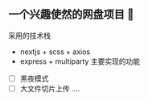 ## 一个兴趣使然的网盘项目 🤔
采用的技术栈
- nextjs + scss + axios 
- express + multiparty
主要实现的功能
- [ ] 黑夜模式
- [ ] 大文件切片上传
....